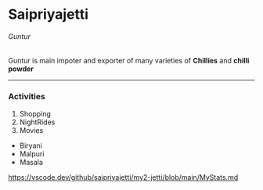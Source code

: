 # Saipriyajetti
###### Guntur
 Guntur is main impoter and exporter of many varieties of __Chillies__ and **chilli powder**

---------------

### Activities
1. Shopping
2. NightRides
3. Movies
- Biryani
- Malpuri
- Masala

https://vscode.dev/github/saipriyajetti/my2-jetti/blob/main/MyStats.md
